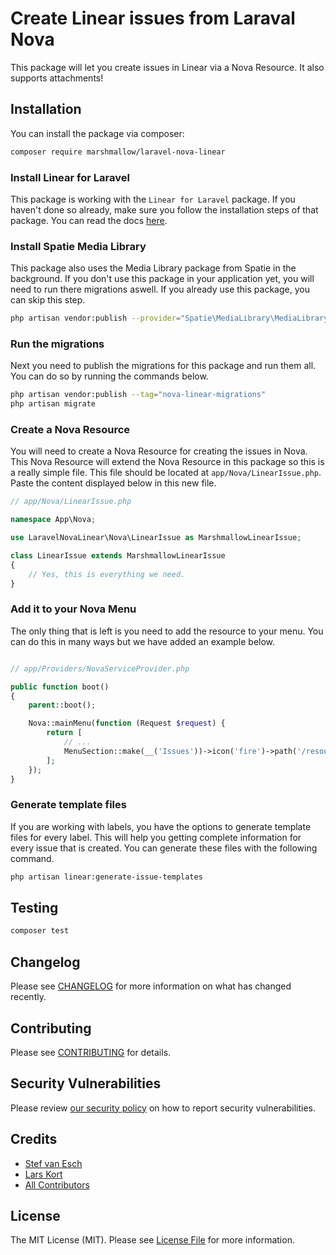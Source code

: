 # Create Linear issues from Laraval Nova

This package will let you create issues in Linear via a Nova Resource. It also supports attachments!

## Installation

You can install the package via composer:

```bash
composer require marshmallow/laravel-nova-linear
```

### Install Linear for Laravel

This package is working with the `Linear for Laravel` package. If you haven't done so already, make sure you follow the installation steps of that package. You can read the docs [here](https://github.com/marshmallow-packages/laravel-linear).

### Install Spatie Media Library

This package also uses the Media Library package from Spatie in the background. If you don't use this package in your application yet, you will need to run there migrations aswell. If you already use this package, you can skip this step.

```bash
php artisan vendor:publish --provider="Spatie\MediaLibrary\MediaLibraryServiceProvider" --tag="migrations"
```

### Run the migrations

Next you need to publish the migrations for this package and run them all. You can do so by running the commands below.

```bash
php artisan vendor:publish --tag="nova-linear-migrations"
php artisan migrate
```

### Create a Nova Resource

You will need to create a Nova Resource for creating the issues in Nova. This Nova Resource will extend the Nova Resource in this package so this is a really simple file. This file should be located at `app/Nova/LinearIssue.php`. Paste the content displayed below in this new file.

```php
// app/Nova/LinearIssue.php

namespace App\Nova;

use LaravelNovaLinear\Nova\LinearIssue as MarshmallowLinearIssue;

class LinearIssue extends MarshmallowLinearIssue
{
    // Yes, this is everything we need.
}

```

### Add it to your Nova Menu

The only thing that is left is you need to add the resource to your menu. You can do this in many ways but we have added an example below.

```php

// app/Providers/NovaServiceProvider.php

public function boot()
{
    parent::boot();

    Nova::mainMenu(function (Request $request) {
        return [
            // ...
            MenuSection::make(__('Issues'))->icon('fire')->path('/resources/linear-issues')
        ];
    });
}
```

### Generate template files

If you are working with labels, you have the options to generate template files for every label. This will help you getting complete information for every issue that is created. You can generate these files with the following command.

```bash
php artisan linear:generate-issue-templates
```

## Testing

```bash
composer test
```

## Changelog

Please see [CHANGELOG](CHANGELOG.md) for more information on what has changed recently.

## Contributing

Please see [CONTRIBUTING](CONTRIBUTING.md) for details.

## Security Vulnerabilities

Please review [our security policy](../../security/policy) on how to report security vulnerabilities.

## Credits

-   [Stef van Esch](https://github.com/stefvanesch)
-   [Lars Kort](https://github.com/LTKort)
-   [All Contributors](../../contributors)

## License

The MIT License (MIT). Please see [License File](LICENSE.md) for more information.
